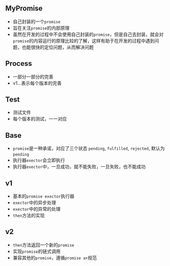 ## MyPromise
- 自己封装的一个`promise`
- 旨在关注`promise`的内部原理
- 虽然在开发的过程中不会使用自己封装的`promise`，但是自己去封装，就会对`promise`的内容运行的原理比较的了解，这样有助于在开发的过程中遇到问题，也能很快的定位问题，从而解决问题

## Process
- 一部分一部分的完善
- v1...表示每个版本的完善

## Test
- 测试文件
- 每个版本的测试，一一对应

## Base
- `promise`是一种承诺，对应了三个状态 `pending`, `fulfilled`, `rejected`, 默认为`pending`
- 执行器`exector`会立即执行
- 执行器`exector`中，一旦成功，就不能失败，一旦失败，也不能成功

## v1
- 基本的`promise exector`执行器
- `exector`中的异步处理
- `exector`中的异常的处理
- `then`方法的实现

## v2
- `then`方法返回一个新的`promise`
- 实现`promise`的链式调用
- 兼容其他的`promise`，遵循`promise a+`规范
